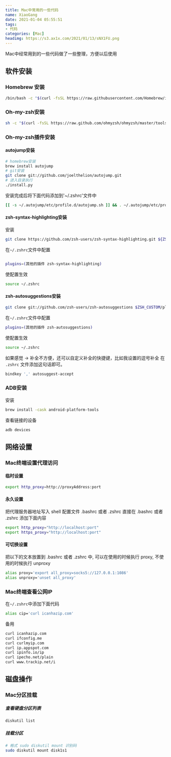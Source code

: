 ```yaml
---
title: Mac中常用的一些代码
name: XiaoGang
date: 2021-01-04 05:55:51
tags:
- 代码
categories: [Mac]
headimg: https://s3.ax1x.com/2021/01/13/sNX1FU.png
---
```

Mac中经常用到的一些代码做了一些整理，方便以后使用
<!--more -->

## 软件安装
### Homebrew 安装

```bash
/bin/bash -c "$(curl -fsSL https://raw.githubusercontent.com/Homebrew/install/HEAD/install.sh)"
```
### Oh-my-zsh安装

```bash
sh -c "$(curl -fsSL https://raw.github.com/ohmyzsh/ohmyzsh/master/tools/install.sh)"
```

### Oh-my-zsh插件安装
#### autojump安装

```bash
# homebrew安装
brew install autojump
# git安装
git clone git://github.com/joelthelion/autojump.git
# 进入目录执行
./install.py
```
安装完成后将下面代码添加到'~/.zshrc'文件中

```bash
[[ -s ~/.autojump/etc/profile.d/autojump.sh ]] && . ~/.autojump/etc/profile.d/autojump.sh

```


#### zsh-syntax-highlighting安装
安装
```bash
git clone https://github.com/zsh-users/zsh-syntax-highlighting.git ${ZSH_CUSTOM:-~/.oh-my-zsh/custom}/plugins/zsh-syntax-highlighting

```
在`~/.zshrc`文件中配置

```bash

plugins=(其他的插件 zsh-syntax-highlighting)

```
使配置生效

```bash
source ~/.zshrc
```

#### zsh-autosuggestions安装


```bash
git clone git://github.com/zsh-users/zsh-autosuggestions $ZSH_CUSTOM/plugins/zsh-autosuggestions

```
在`~/.zshrc`文件中配置

```bash
plugins=(其他的插件 zsh-autosuggestions)
```
使配置生效

```bash
source ~/.zshrc
```
如果感觉 → 补全不方便，还可以自定义补全的快捷键，比如我设置的逗号补全
在` .zshrc` 文件添加这句话即可。
```bash
bindkey ',' autosuggest-accept

```
### ADB安装
安装
```bash
brew install -cask android-platform-tools
```
查看链接的设备
```bash
adb devices
```
## 网络设置
###  Mac终端设置代理访问
#### 临时设置
```bash
export http_proxy=http://proxyAddress:port
```
#### 永久设置

把代理服务器地址写入 shell 配置文件 .bashrc 或者 .zshrc 直接在 .bashrc 或者 .zshrc 添加下面内容
```bash
export http_proxy="http://localhost:port"
export https_proxy="http://localhost:port"

```
#### 可切换设置

把以下的文本放置到 .bashrc 或者 .zshrc 中, 可以在使用的时候执行 proxy, 不使用的时候执行 unproxy
```bash
alias proxy='export all_proxy=socks5://127.0.0.1:1086'
alias unproxy='unset all_proxy'

```

### Mac终端查看公网IP
在`~/.zshrc`中添加下面代码
```bash
alias cip='curl icanhazip.com'
```
备用
```bash
curl icanhazip.com
curl ifconfig.me
curl curlmyip.com
curl ip.appspot.com
curl ipinfo.io/ip
curl ipecho.net/plain
curl www.trackip.net/i
```

## 磁盘操作
### Mac分区挂载

##### 查看硬盘分区列表

```bash
diskutil list
```
##### 挂载分区

```bash
# 格式 sudo diskutil mount 识别码
sudo diskutil mount disk1s1
```
